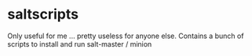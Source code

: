 # saltscripts
Only useful for me ... pretty useless for anyone else. 
Contains a bunch of scripts to install and run salt-master / minion

